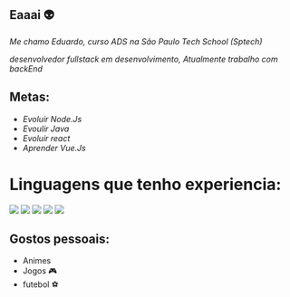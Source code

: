 ## Eaaai 👽

_Me chamo Eduardo, curso ADS na São Paulo Tech School (Sptech)_

_desenvolvedor fullstack em desenvolvimento,_
_Atualmente trabalho com backEnd_

## Metas:

* _Evoluir Node.Js_
* _Evoulir Java_
* _Evoluir react_
* _Aprender Vue.Js_

# Linguagens que tenho experiencia: 

<img aling="center" src="https://img.shields.io/badge/HTML5-E34F26?style=for-the-badge&logo=html5&logoColor=white">    <img aling="center" src="https://img.shields.io/badge/CSS3-1572B6?style=for-the-badge&logo=css3&logoColor=white">    <img aling="center" src="https://img.shields.io/badge/Java-ED8B00?style=for-the-badge&logo=java&logoColor=white">   <img aling="center" src="https://img.shields.io/badge/JavaScript-323330?style=for-the-badge&logo=javascript&logoColor=F7DF1E">    <img aling="center" src="https://img.shields.io/badge/PHP-777BB4?style=for-the-badge&logo=php&logoColor=white">


## Gostos pessoais:

* Animes
* Jogos 🎮
* futebol ⚽
